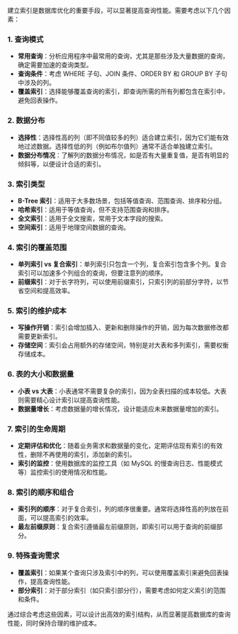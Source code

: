 建立索引是数据库优化的重要手段，可以显著提高查询性能。需要考虑以下几个因素：
### 1. 查询模式

- **常用查询**：分析应用程序中最常用的查询，尤其是那些涉及大量数据的查询，确定需要加速的查询类型。
- **查询条件**：考虑 WHERE 子句、JOIN 条件、ORDER BY 和 GROUP BY 子句中涉及的列。
- **覆盖索引**：选择能够覆盖查询的索引，即查询所需的所有列都包含在索引中，避免回表操作。
### 2. 数据分布

- **选择性**：选择性高的列（即不同值较多的列）适合建立索引，因为它们能有效地过滤数据。选择性低的列（例如布尔值列）通常不适合单独建立索引。
- **数据分布情况**：了解列的数据分布情况，如是否有大量重复值，是否有明显的倾斜等，以便设计合适的索引。
### 3. 索引类型

- **B-Tree 索引**：适用于大多数场景，包括等值查询、范围查询、排序和分组。
- **哈希索引**：适用于等值查询，但不支持范围查询和排序。
- **全文索引**：适用于全文搜索，常用于文本字段的搜索。
- **空间索引**：适用于地理空间数据的查询。
### 4. 索引的覆盖范围

- **单列索引 vs 复合索引**：单列索引只包含一个列，复合索引包含多个列。复合索引可以加速多个列组合的查询，但要注意列的顺序。
- **前缀索引**：对于长字符列，可以使用前缀索引，只索引列的前部分字符，以节省空间和提高效率。
### 5. 索引的维护成本

- **写操作开销**：索引会增加插入、更新和删除操作的开销，因为每次数据修改都需要更新索引。
- **存储空间**：索引会占用额外的存储空间，特别是对大表和多列索引，需要权衡存储成本。
### 6. 表的大小和数据量

- **小表 vs 大表**：小表通常不需要复杂的索引，因为全表扫描的成本较低。大表则需要精心设计索引以提高查询性能。
- **数据量增长**：考虑数据量的增长情况，设计能适应未来数据量增加的索引。
### 7. 索引的生命周期

- **定期评估和优化**：随着业务需求和数据量的变化，定期评估现有索引的有效性，删除不再使用的索引，添加新的索引。
- **索引的监控**：使用数据库的监控工具（如 MySQL 的慢查询日志、性能模式等）监控索引的使用情况和性能。
### 8. 索引的顺序和组合

- **索引列的顺序**：对于复合索引，列的顺序很重要。通常将选择性高的列放在前面，可以提高索引的效率。
- **最左前缀原则**：复合索引遵循最左前缀原则，即索引可以用于查询的前缀部分。
### 9. 特殊查询需求

- **覆盖索引**：如果某个查询只涉及索引中的列，可以使用覆盖索引来避免回表操作，提高查询性能。
- **部分索引**：对于部分索引（如只索引部分行），需要考虑如何定义索引的范围和条件。

通过综合考虑这些因素，可以设计出高效的索引结构，从而显著提高数据库的查询性能，同时保持合理的维护成本。
